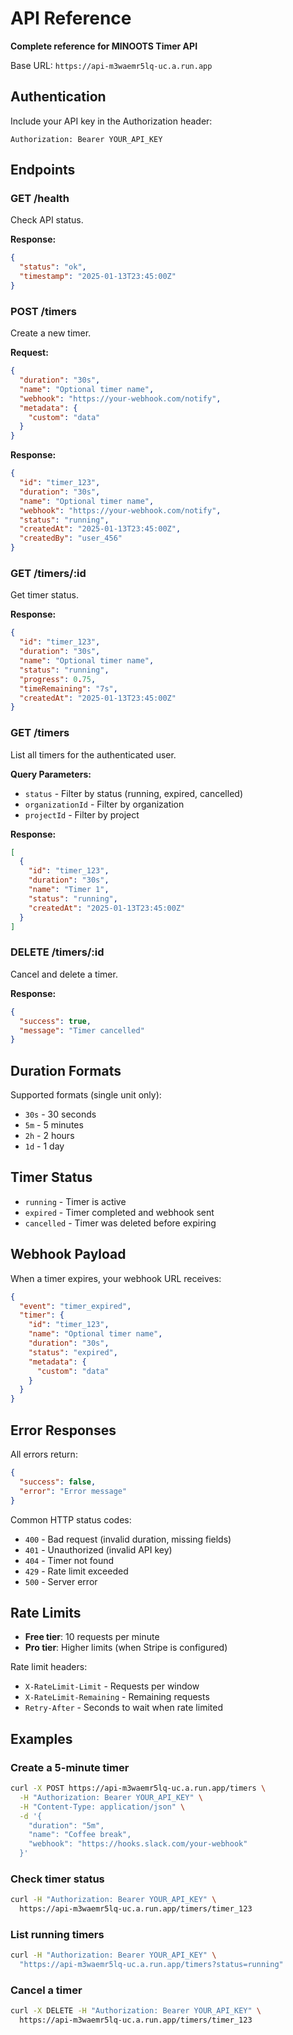 # API Reference

**Complete reference for MINOOTS Timer API**

Base URL: `https://api-m3waemr5lq-uc.a.run.app`

## Authentication

Include your API key in the Authorization header:
```
Authorization: Bearer YOUR_API_KEY
```

## Endpoints

### GET /health
Check API status.

**Response:**
```json
{
  "status": "ok",
  "timestamp": "2025-01-13T23:45:00Z"
}
```

### POST /timers
Create a new timer.

**Request:**
```json
{
  "duration": "30s",
  "name": "Optional timer name",
  "webhook": "https://your-webhook.com/notify",
  "metadata": {
    "custom": "data"
  }
}
```

**Response:**
```json
{
  "id": "timer_123",
  "duration": "30s",
  "name": "Optional timer name",
  "webhook": "https://your-webhook.com/notify",
  "status": "running",
  "createdAt": "2025-01-13T23:45:00Z",
  "createdBy": "user_456"
}
```

### GET /timers/:id
Get timer status.

**Response:**
```json
{
  "id": "timer_123",
  "duration": "30s",
  "name": "Optional timer name",
  "status": "running",
  "progress": 0.75,
  "timeRemaining": "7s",
  "createdAt": "2025-01-13T23:45:00Z"
}
```

### GET /timers
List all timers for the authenticated user.

**Query Parameters:**
- `status` - Filter by status (running, expired, cancelled)
- `organizationId` - Filter by organization
- `projectId` - Filter by project

**Response:**
```json
[
  {
    "id": "timer_123",
    "duration": "30s",
    "name": "Timer 1",
    "status": "running",
    "createdAt": "2025-01-13T23:45:00Z"
  }
]
```

### DELETE /timers/:id
Cancel and delete a timer.

**Response:**
```json
{
  "success": true,
  "message": "Timer cancelled"
}
```

## Duration Formats

Supported formats (single unit only):
- `30s` - 30 seconds
- `5m` - 5 minutes  
- `2h` - 2 hours
- `1d` - 1 day

## Timer Status

- `running` - Timer is active
- `expired` - Timer completed and webhook sent
- `cancelled` - Timer was deleted before expiring

## Webhook Payload

When a timer expires, your webhook URL receives:
```json
{
  "event": "timer_expired",
  "timer": {
    "id": "timer_123",
    "name": "Optional timer name",
    "duration": "30s",
    "status": "expired",
    "metadata": {
      "custom": "data"
    }
  }
}
```

## Error Responses

All errors return:
```json
{
  "success": false,
  "error": "Error message"
}
```

Common HTTP status codes:
- `400` - Bad request (invalid duration, missing fields)
- `401` - Unauthorized (invalid API key)
- `404` - Timer not found
- `429` - Rate limit exceeded
- `500` - Server error

## Rate Limits

- **Free tier**: 10 requests per minute
- **Pro tier**: Higher limits (when Stripe is configured)

Rate limit headers:
- `X-RateLimit-Limit` - Requests per window
- `X-RateLimit-Remaining` - Remaining requests
- `Retry-After` - Seconds to wait when rate limited

## Examples

### Create a 5-minute timer
```bash
curl -X POST https://api-m3waemr5lq-uc.a.run.app/timers \
  -H "Authorization: Bearer YOUR_API_KEY" \
  -H "Content-Type: application/json" \
  -d '{
    "duration": "5m",
    "name": "Coffee break",
    "webhook": "https://hooks.slack.com/your-webhook"
  }'
```

### Check timer status
```bash
curl -H "Authorization: Bearer YOUR_API_KEY" \
  https://api-m3waemr5lq-uc.a.run.app/timers/timer_123
```

### List running timers
```bash
curl -H "Authorization: Bearer YOUR_API_KEY" \
  "https://api-m3waemr5lq-uc.a.run.app/timers?status=running"
```

### Cancel a timer
```bash
curl -X DELETE -H "Authorization: Bearer YOUR_API_KEY" \
  https://api-m3waemr5lq-uc.a.run.app/timers/timer_123
```